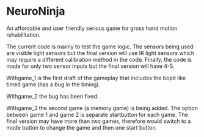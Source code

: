 # NeuroNinja
An affordable and user friendly serious game for gross hand motion rehabilitation. 

The current code is mainly to test the game logic. The sensors being used are visible light sensors but the final version will use IR light sensors which may require a different calibration method in the code. Finally, the code is made for only two sensor inputs but the final version will have 4-5. 

Withgame_1 is the first draft of the gameplay that includes the bopit like timed game (has a bug in the timing). 

Withgame_2 the bug has been fixed. 

Withgame_3 the second game (a memory game) is being added. The option between game 1 and game 2 is separate startbutton for each game. The final version may have more than two games, therefore would switch to a mode button to change the game and then one start button. 
  
